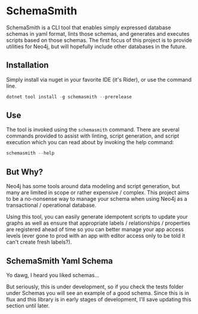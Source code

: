 # SchemaSmith

SchemaSmith is a CLI tool that enables simply expressed database schemas in yaml format, 
lints those schemas, and generates and executes scripts based on those schemas. The first
focus of this project is to provide utilities for Neo4j, but will hopefully include other
databases in the future.

## Installation

Simply install via nuget in your favorite IDE (it's Rider), or use the command line.

```powershell
dotnet tool install -g schemasmith --prerelease
```

## Use

The tool is invoked using the `schemasmith` command. There are several commands provided to assist
with linting, script generation, and script execution which you can read about by invoking the help
command:

```powershell
schemasmith --help
```

## But Why?

Neo4j has some tools around data modeling and script generation, but many are limited in scope
or rather expensive / complex. This project aims to be a no-nonsense way to manage your schema
when using Neo4j as a transactional / operational database.

Using this tool, you can easily generate idempotent scripts to update your graphs as well as
ensure that appropriate labels / relationships / properties are registered ahead of time so
you can better manage your app access levels (ever gone to prod with an app with editor access
only to be told it can't create fresh labels?).

## SchemaSmith Yaml Schema

Yo dawg, I heard you liked schemas...

But seriously, this is under development, so if you check the tests folder under Schemas you
will see an example of a good schema. Since this is in flux and this library is in early stages
of development, I'll save updating this section until later.